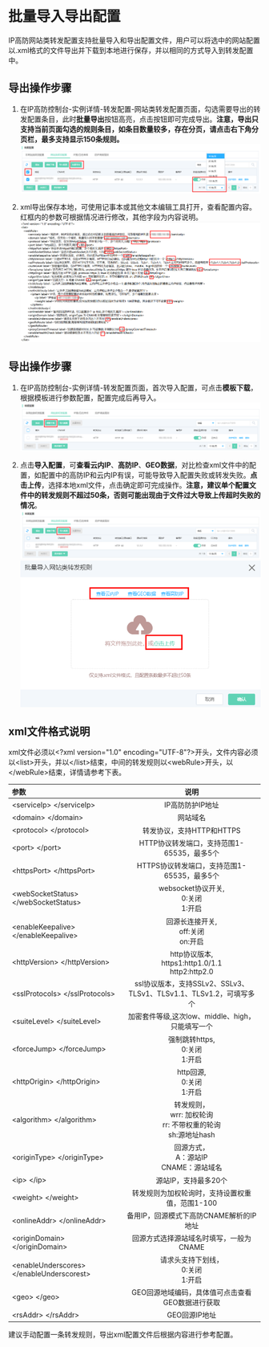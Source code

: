 # 批量导入导出配置

IP高防网站类转发配置支持批量导入和导出配置文件，用户可以将选中的网站配置以.xml格式的文件导出并下载到本地进行保存，并以相同的方式导入到转发配置中。

## 导出操作步骤

1. 在IP高防控制台-实例详情-转发配置-网站类转发配置页面，勾选需要导出的转发配置条目，此时**批量导出**按钮高亮，点击按钮即可完成导出。**注意，导出只支持当前页面勾选的规则条目，如条目数量较多，存在分页，请点击右下角分页栏，最多支持显示150条规则。**
    ![非网站转发规则](../../../../../image/Advanced%20Anti-DDoS/Web-Service-export.PNG)

2. xml导出保存本地，可使用记事本或其他文本编辑工具打开，查看配置内容。红框内的参数可根据情况进行修改，其他字段为内容说明。
    ![非网站转发规则](../../../../../image/Advanced%20Anti-DDoS/Web-Service-export01.PNG)

## 导出操作步骤

1. 在IP高防控制台-实例详情-转发配置页面，首次导入配置，可点击**模板下载**，根据模板进行参数配置，配置完成后再导入。
    ![非网站转发规则](../../../../../image/Advanced%20Anti-DDoS/Web-Service-template.PNG)

2. 点击**导入配置**，可**查看云内IP**、**高防IP**、**GEO数据**，对比检查xml文件中的配置，如配置中的高防IP和云内IP有误，可能导致导入配置失败或转发失败。**点击上传**，选择本地xml文件，点击确定即可完成操作。**注意，建议单个配置文件中的转发规则不超过50条，否则可能出现由于文件过大导致上传超时失败的情况**。
    ![非网站转发规则](../../../../../image/Advanced%20Anti-DDoS/Web-Service-import.PNG)
    ![非网站转发规则](../../../../../image/Advanced%20Anti-DDoS/Web-Service-import01.PNG)

## xml文件格式说明

xml文件必须以\<?xml version="1.0" encoding="UTF-8"?\>开头，文件内容必须以\<list\>开头，并以\</list\>结束，中间的转发规则以\<webRule\>开头，以\</webRule\>结束，详情请参考下表。

| 参数 |  说明  |  
| :------ |:---------: |
| \<serviceIp\> \</serviceIp\>    |  IP高防防护IP地址 |
| \<domain\> \</domain\>   |  网站域名 |
| \<protocol\> \</protocol\>  |  转发协议，支持HTTP和HTTPS |
| \<port\> \</port\>  | HTTP协议转发端口，支持范围1-65535，最多5个  |  
| \<httpsPort\> \</httpsPort\>  | HTTPS协议转发端口，支持范围1-65535，最多5个  | 
| \<webSocketStatus\> \</webSocketStatus\>  | websocket协议开关,</br>0:关闭</br>1:开启  | 
| \<enableKeepalive\> \</enableKeepalive\>  | 回源长连接开关,</br>off:关闭</br>on:开启  | 
| \<httpVersion\> \</httpVersion\>  | http协议版本,</br>https1:http1.0/1.1</br>http2:http2.0  | 
| \<sslProtocols\> \</sslProtocols\>  | ssl协议版本，支持SSLv2、SSLv3、TLSv1、TLSv1.1、TLSv1.2，可填写多个  | 
| \<suiteLevel\> \</suiteLevel\>  | 加密套件等级,这次low、middle、high，只能填写一个  | 
| \<forceJump\> \</forceJump\>  | 强制跳转https,</br>0:关闭</br>1:开启  |
| \<httpOrigin\> \</httpOrigin\>  | http回源,</br>0:关闭</br>1:开启  |
| \<algorithm\> \</algorithm\>  | 转发规则，</br>wrr: 加权轮询</br>rr:  不带权重的轮询</br>sh:源地址hash |  
| \<originType\> \</originType\>  |  回源方式，</br>A：源站IP </br>CNAME：源站域名 |  
| \<ip\> \</ip\> |  源站IP，支持最多20个  |
| \<weight\> \</weight\>|  转发规则为加权轮询时，支持设置权重值，范围1-100  |
| \<onlineAddr\> \</onlineAddr\> |  备用IP，回源模式下高防CNAME解析的IP地址 |
| \<originDomain\> \</originDomain\> |  回源方式选择源站域名时填写，一般为CNAME |
| \<enableUnderscores\> \</enableUnderscorest\> |  请求头支持下划线，</br>0:关闭</br>1:开启  |
| \<geo\> \</geo\> |  GEO回源地域编码，具体值可点击查看GEO数据进行获取 |
| \<rsAddr\> \</rsAddr\> |  GEO回源IP地址 |

建议手动配置一条转发规则，导出xml配置文件后根据内容进行参考配置。
